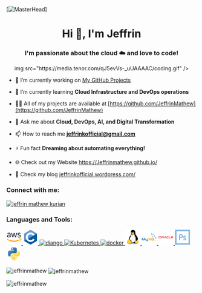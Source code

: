 [![MasterHead](https://www.cyanous.com/img/cloud1.gif)]
<h1 align="center">Hi 👋, I'm Jeffrin</h1>
<h3 align="center">I'm passionate about the cloud ☁️ and love to code!</h3>

<p align="center"> img src="https://media.tenor.com/qJ5evVs-_uUAAAAC/coding.gif" /> </p>

- 🔭 I’m currently working on [My GitHub Projects](https://github.com/JeffrinMathew?tab=repositories)

- 🌱 I’m currently learning **Cloud Infrastructure and DevOps operations**

- 👨‍💻 All of my projects are available at [https://github.com/JeffrinMathew](https://github.com/JeffrinMathew)

- 💬 Ask me about **Cloud, DevOps, AI, and Digital Transformation**

- 📫 How to reach me **jeffrinkofficial@gmail.com**

- ⚡ Fun fact **Dreaming about automating everything!**

- 🌐 Check out my Website https://Jeffrinmathew.github.io/

- 📝 Check my blog [jeffrinkofficial.wordpress.com/](https://jeffrinkofficial.wordpress.com/)

<h3 align="left">Connect with me:</h3>
<p align="left">
<a href="https://www.linkedin.com/in/jeffrin-mathew-kurian-741584212" target="blank"><img align="center" src="https://raw.githubusercontent.com/rahuldkjain/github-profile-readme-generator/master/src/images/icons/Social/linked-in-alt.svg" alt="jeffrin mathew kurian" height="30" width="40" /></a>
</p>

<h3 align="left">Languages and Tools:</h3>
<p align="left"> <a href="https://aws.amazon.com" target="_blank" rel="noreferrer"> <img src="https://raw.githubusercontent.com/devicons/devicon/master/icons/amazonwebservices/amazonwebservices-original-wordmark.svg" alt="aws" width="40" height="40"/> </a> <a href="https://www.cprogramming.com/" target="_blank" rel="noreferrer"> <img src="https://raw.githubusercontent.com/devicons/devicon/master/icons/c/c-original.svg" alt="c" width="40" height="40"/> </a> <a href="https://www.jenkins.io" target="_blank" rel="noreferrer"> <img src="https://cdn.worldvectorlogo.com/logos/jenkins.svg" alt="django" width="70" height="50"/> </a> <a href="https://www.Kubernetes.io/" target="_blank" rel="noreferrer"> <img src="https://www.vectorlogo.zone/logos/kubernetes/kubernetes-ar21.svg" alt="Kubernetes" width="100" height="50"/> </a>  <a href="https://www.docker.com/" target="_blank" rel="noreferrer"> <img src="https://cdn.worldvectorlogo.com/logos/docker.svg" alt="docker" width="40" height="40"/> </a> <a href="https://www.linux.org/" target="_blank" rel="noreferrer"> <img src="https://raw.githubusercontent.com/devicons/devicon/master/icons/linux/linux-original.svg" alt="linux" width="40" height="40"/> </a> <a href="https://www.mysql.com/" target="_blank" rel="noreferrer"> <img src="https://raw.githubusercontent.com/devicons/devicon/master/icons/mysql/mysql-original-wordmark.svg" alt="mysql" width="40" height="40"/> </a> <a href="https://www.oracle.com/" target="_blank" rel="noreferrer"> <img src="https://raw.githubusercontent.com/devicons/devicon/master/icons/oracle/oracle-original.svg" alt="oracle" width="40" height="40"/> </a> <a href="https://www.photoshop.com/en" target="_blank" rel="noreferrer"> <img src="https://raw.githubusercontent.com/devicons/devicon/master/icons/photoshop/photoshop-line.svg" alt="photoshop" width="40" height="40"/> </a> <a href="https://www.python.org" target="_blank" rel="noreferrer"> <img src="https://raw.githubusercontent.com/devicons/devicon/master/icons/python/python-original.svg" alt="python" width="40" height="40"/> </a> </p>

<p><img align="left" src="https://github-readme-stats.vercel.app/api/top-langs?username=jeffrinmathew&show_icons=true&locale=en&layout=compact" alt="jeffrinmathew" /></p>

<p>&nbsp;<img align="center" src="https://github-readme-stats.vercel.app/api?username=jeffrinmathew&show_icons=true&locale=en" alt="jeffrinmathew" /></p>

<p><img align="center" src="https://github-readme-streak-stats.herokuapp.com/?user=jeffrinmathew&" alt="jeffrinmathew" /></p>
